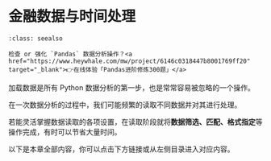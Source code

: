 # 金融数据与时间处理



```{admonition} 在线刷题
:class: seealso

检查 or 强化 `Pandas` 数据分析操作？<a href="https://www.heywhale.com/mw/project/6146c0318447b8001769ff20" target="_blank">👉在线体验「Pandas进阶修炼300题」</a>
```

加载数据是所有 Python 数据分析的第一步，也是常常容易被忽略的一个操作。

在一次数据分析的过程中，我们可能频繁的读取不同数据并对其进行处理。

若能灵活掌握数据读取的各项设置，在读取阶段就将**数据筛选、匹配、格式指定**等操作完成，有时可以节省大量时间。

以下是本章全部内容，你可以点击下方链接或从左侧目录进入对应内容。

```{tableofcontents}
```

